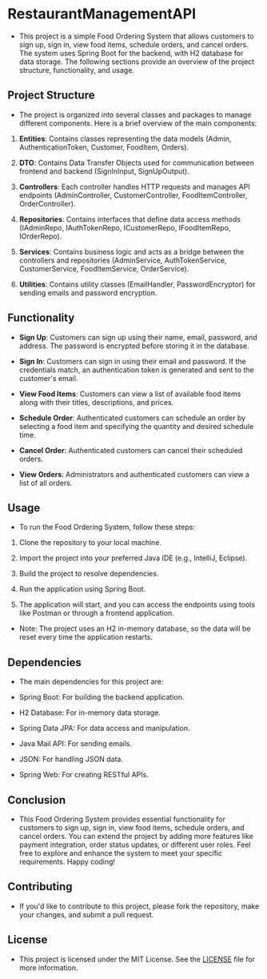 # RestaurantManagementAPI

- This project is a simple Food Ordering System that allows customers to sign up, sign in, view food items, schedule orders, and cancel orders. The system uses Spring Boot for the backend, with H2 database for data storage. The following sections provide an overview of the project structure, functionality, and usage.

## Project Structure

- The project is organized into several classes and packages to manage different components. Here is a brief overview of the main components:

1. **Entities**: Contains classes representing the data models (Admin, AuthenticationToken, Customer, FoodItem, Orders).

2. **DTO**: Contains Data Transfer Objects used for communication between frontend and backend (SignInInput, SignUpOutput).

3. **Controllers**: Each controller handles HTTP requests and manages API endpoints (AdminController, CustomerController, FoodItemController, OrderController).

4. **Repositories**: Contains interfaces that define data access methods (IAdminRepo, IAuthTokenRepo, ICustomerRepo, IFoodItemRepo, IOrderRepo).

5. **Services**: Contains business logic and acts as a bridge between the controllers and repositories (AdminService, AuthTokenService, CustomerService, FoodItemService, OrderService).

6. **Utilities**: Contains utility classes (EmailHandler, PasswordEncryptor) for sending emails and password encryption.

## Functionality

- **Sign Up**: Customers can sign up using their name, email, password, and address. The password is encrypted before storing it in the database.

- **Sign In**: Customers can sign in using their email and password. If the credentials match, an authentication token is generated and sent to the customer's email.

- **View Food Items**: Customers can view a list of available food items along with their titles, descriptions, and prices.

- **Schedule Order**: Authenticated customers can schedule an order by selecting a food item and specifying the quantity and desired schedule time.

- **Cancel Order**: Authenticated customers can cancel their scheduled orders.

- **View Orders**: Administrators and authenticated customers can view a list of all orders.

## Usage

- To run the Food Ordering System, follow these steps:

1. Clone the repository to your local machine.

2. Import the project into your preferred Java IDE (e.g., IntelliJ, Eclipse).

3. Build the project to resolve dependencies.

4. Run the application using Spring Boot.

5. The application will start, and you can access the endpoints using tools like Postman or through a frontend application.

- Note: The project uses an H2 in-memory database, so the data will be reset every time the application restarts.

## Dependencies

- The main dependencies for this project are:

- Spring Boot: For building the backend application.

- H2 Database: For in-memory data storage.

- Spring Data JPA: For data access and manipulation.

- Java Mail API: For sending emails.

- JSON: For handling JSON data.

- Spring Web: For creating RESTful APIs.

## Conclusion

- This Food Ordering System provides essential functionality for customers to sign up, sign in, view food items, schedule orders, and cancel orders. You can extend the project by adding more features like payment integration, order status updates, or different user roles. Feel free to explore and enhance the system to meet your specific requirements. Happy coding!

## Contributing
- If you'd like to contribute to this project, please fork the repository, make your changes, and submit a pull request.

## License
- This project is licensed under the MIT License. See the [LICENSE](LICENSE) file for more information.
